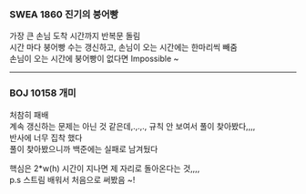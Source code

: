 ### SWEA 1860 진기의 붕어빵

가장 큰 손님 도착 시간까지 반복문 돌림  
시간 마다 붕어빵 수는 갱신하고, 손님이 오는 시간에는 한마리씩 빼줌  
손님이 오는 시간에 붕어빵이 없다면 Impossible ~


<hr/>

### BOJ 10158 개미

처참히 패배  
계속 갱신하는 문제는 아닌 것 같은데,.,.,., 규칙 안 보여서 풀이 찾아봤다,,,,  
반사에 너무 집착 했다  
풀이 찾아봤으니까 백준에는 실패로 남겨뒀다

핵심은 2*w(h) 시간이 지나면 제 자리로 돌아온다는 것,,,,  
p.s 스트림 배워서 처음으로 써봤음 ~!


